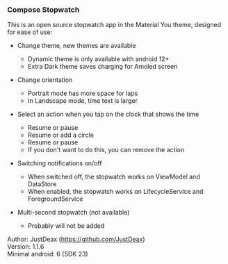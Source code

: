 ### Compose Stopwatch
This is an open source stopwatch app in the Material You theme, designed for ease of use:

- Change theme, new themes are available
    - Dynamic theme is only available with android 12+
    - Extra Dark theme saves charging for Amoled screen

- Change orientation
    - Portrait mode has more space for laps
    - In Landscape mode, time text is larger

- Select an action when you tap on the clock that shows the time
    - Resume or pause
    - Resume or add a circle
    - Resume or pause
    - If you don't want to do this, you can remove the action

- Switching notifications on/off
    - When switched off, the stopwatch works on ViewModel and DataStore
    - When enabled, the stopwatch works on LifecycleService and ForegroundService

- Multi-second stopwatch (not available)
    - Probably will not be added

Author: JustDeax (https://github.com/JustDeax)  
Version: 1.1.6  
Minimal android: 6 (SDK 23)
